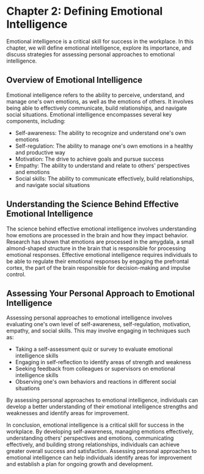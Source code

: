 Chapter 2: Defining Emotional Intelligence
==========================================

Emotional intelligence is a critical skill for success in the workplace. In this chapter, we will define emotional intelligence, explore its importance, and discuss strategies for assessing personal approaches to emotional intelligence.

Overview of Emotional Intelligence
----------------------------------

Emotional intelligence refers to the ability to perceive, understand, and manage one's own emotions, as well as the emotions of others. It involves being able to effectively communicate, build relationships, and navigate social situations. Emotional intelligence encompasses several key components, including:

* Self-awareness: The ability to recognize and understand one's own emotions
* Self-regulation: The ability to manage one's own emotions in a healthy and productive way
* Motivation: The drive to achieve goals and pursue success
* Empathy: The ability to understand and relate to others' perspectives and emotions
* Social skills: The ability to communicate effectively, build relationships, and navigate social situations

Understanding the Science Behind Effective Emotional Intelligence
-----------------------------------------------------------------

The science behind effective emotional intelligence involves understanding how emotions are processed in the brain and how they impact behavior. Research has shown that emotions are processed in the amygdala, a small almond-shaped structure in the brain that is responsible for processing emotional responses. Effective emotional intelligence requires individuals to be able to regulate their emotional responses by engaging the prefrontal cortex, the part of the brain responsible for decision-making and impulse control.

Assessing Your Personal Approach to Emotional Intelligence
----------------------------------------------------------

Assessing personal approaches to emotional intelligence involves evaluating one's own level of self-awareness, self-regulation, motivation, empathy, and social skills. This may involve engaging in techniques such as:

* Taking a self-assessment quiz or survey to evaluate emotional intelligence skills
* Engaging in self-reflection to identify areas of strength and weakness
* Seeking feedback from colleagues or supervisors on emotional intelligence skills
* Observing one's own behaviors and reactions in different social situations

By assessing personal approaches to emotional intelligence, individuals can develop a better understanding of their emotional intelligence strengths and weaknesses and identify areas for improvement.

In conclusion, emotional intelligence is a critical skill for success in the workplace. By developing self-awareness, managing emotions effectively, understanding others' perspectives and emotions, communicating effectively, and building strong relationships, individuals can achieve greater overall success and satisfaction. Assessing personal approaches to emotional intelligence can help individuals identify areas for improvement and establish a plan for ongoing growth and development.
